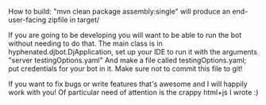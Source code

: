 How to build:
"mvn clean package assembly:single" will produce an end-user-facing zipfile in target/

If you are going to be developing you will want to be able to run the bot without needing to do that.
The main class is in hyphenated.djbot.DjApplication, set up your IDE to run it with the arguments "server testingOptions.yaml"
And make a file called testingOptions.yaml; put credentials for your bot in it. Make sure not to commit this file to git!

If you want to fix bugs or write features that's awesome and I will happily work with you! Of particular need of attention is the crappy
html+js I wrote :)

